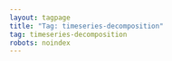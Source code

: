 ```yaml
---
layout: tagpage
title: "Tag: timeseries-decomposition"
tag: timeseries-decomposition
robots: noindex
---
```

